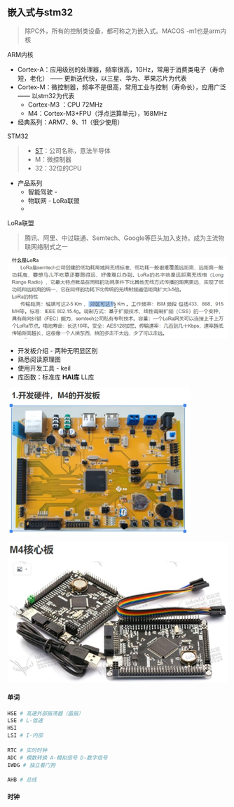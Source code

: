 ## 嵌入式与stm32

> 除PC外，所有的控制类设备，都可称之为嵌入式。MACOS -m1也是arm内核

ARM内核

- Cortex-A：应用级别的处理器，频率很高，1GHz，常用于消费类电子（寿命短，老化） —— 更新迭代快，以三星、华为、苹果芯片为代表
- Cortex-M：微控制器，频率不是很高，常用工业与控制（寿命长），应用广泛 —— 以stm32为代表
  - Cortex-M3 ：CPU 72MHz
  - M4：Cortex-M3+FPU（浮点运算单元），168MHz
- 经典系列：ARM7、9、11（很少使用）



STM32

> - [ST](https://www.st.com/content/st_com/zh.html)：公司名称，意法半导体
> - M：微控制器
> - 32：32位的CPU

- 产品系列
  - 智能驾驶 - 
  - 物联网 - LoRa联盟
  - 



LoRa联盟

> 腾讯、阿里、中过联通、Semtech、Google等巨头加入支持。成为主流物联网络制式之一

![image-20230901164934418](images/stm32/image-20230901164934418.png)





- 开发板介绍 - 两种无明显区别
- 熟悉阅读原理图
- 使用开发工具 - keil
- 库函数：标准库  **HAl库**   LL库

![image-20230901225850857](images/stm32/image-20230901225850857.png)

![image-20230901225904660](images/stm32/image-20230901225904660.png)





#### 单词

```sh
HSE	# 高速外部振荡器（晶振）
LSE	# L-低速
HSI
LSI	# I-内部

RTC	# 实时时钟
ADC # 模数转换 A-模拟信号 D-数字信号
IWDG # 独立看门狗

AHB	# 总线    
```



#### 时钟





